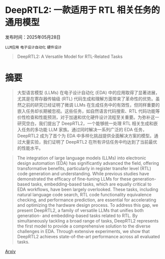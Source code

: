 # DeepRTL2: 一款适用于 RTL 相关任务的通用模型

发布时间：2025年05月28日

`LLM应用` `电子设计自动化` `硬件设计`

> DeepRTL2: A Versatile Model for RTL-Related Tasks

# 摘要

> 大型语言模型 (LLMs) 在电子设计自动化 (EDA) 中的应用取得了显著进展，尤其是在寄存器传输级 (RTL) 代码生成和理解方面带来了革命性的优势。虽然之前的研究已经证明了微调 LLMs 在生成任务中的有效性，但同样重要的嵌入任务却长期被忽视。这些任务，如自然语言代码搜索、RTL 代码功能等价性检查和性能预测，对于加速和优化硬件设计流程至关重要。为弥补这一研究空白，我们提出了 DeepRTL2，一个能够统一处理 RTL 相关生成和嵌入任务的多功能 LLM 家族。通过同时解决一系列广泛的 EDA 任务，DeepRTL2 成为了首个为 EDA 中多样化挑战提供全面解决方案的模型。通过大量实验，我们证明了 DeepRTL2 在所有评估任务中均达到了当前最优的性能水平。

> The integration of large language models (LLMs) into electronic design automation (EDA) has significantly advanced the field, offering transformative benefits, particularly in register transfer level (RTL) code generation and understanding. While previous studies have demonstrated the efficacy of fine-tuning LLMs for these generation-based tasks, embedding-based tasks, which are equally critical to EDA workflows, have been largely overlooked. These tasks, including natural language code search, RTL code functionality equivalence checking, and performance prediction, are essential for accelerating and optimizing the hardware design process. To address this gap, we present DeepRTL2, a family of versatile LLMs that unifies both generation- and embedding-based tasks related to RTL. By simultaneously tackling a broad range of tasks, DeepRTL2 represents the first model to provide a comprehensive solution to the diverse challenges in EDA. Through extensive experiments, we show that DeepRTL2 achieves state-of-the-art performance across all evaluated tasks.

[Arxiv](https://arxiv.org/abs/2506.15697)